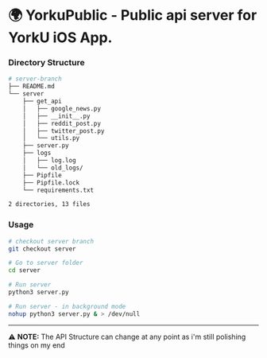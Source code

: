 # 🌍 YorkuPublic - Public api server for YorkU iOS App.


### Directory Structure

```bash
# server-branch
├── README.md
└── server
    ├── get_api
    │   ├── google_news.py
    │   ├── __init__.py
    │   ├── reddit_post.py
    │   ├── twitter_post.py
    │   └── utils.py
    ├── server.py
    ├── logs
    │   ├── log.log
    │   └── old_logs/
    ├── Pipfile
    ├── Pipfile.lock
    └── requirements.txt

2 directories, 13 files
```

### Usage

```bash
# checkout server branch
git checkout server

# Go to server folder
cd server

# Run server
python3 server.py

# Run server - in background mode
nohup python3 server.py & > /dev/null
```
---

⚠️ **NOTE:** The API Structure can change at any point as i'm still polishing things on my end
